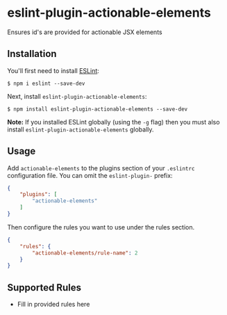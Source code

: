 # eslint-plugin-actionable-elements

Ensures id&#39;s are provided for actionable JSX elements

## Installation

You'll first need to install [ESLint](http://eslint.org):

```
$ npm i eslint --save-dev
```

Next, install `eslint-plugin-actionable-elements`:

```
$ npm install eslint-plugin-actionable-elements --save-dev
```

**Note:** If you installed ESLint globally (using the `-g` flag) then you must also install `eslint-plugin-actionable-elements` globally.

## Usage

Add `actionable-elements` to the plugins section of your `.eslintrc` configuration file. You can omit the `eslint-plugin-` prefix:

```json
{
    "plugins": [
        "actionable-elements"
    ]
}
```


Then configure the rules you want to use under the rules section.

```json
{
    "rules": {
        "actionable-elements/rule-name": 2
    }
}
```

## Supported Rules

* Fill in provided rules here





